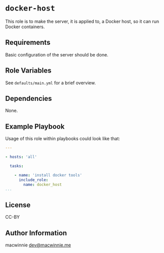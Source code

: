 # `docker-host`

This role is to make the server, it is applied to, a Docker host, so it can run Docker containers.

## Requirements

Basic configuration of the server should be done.

## Role Variables

See `defaults/main.yml` for a brief overview.

## Dependencies

None.

## Example Playbook

Usage of this role within playbooks could look like that:

```yml
---

- hosts: 'all'

  tasks:

    - name: 'install docker tools'
      include_role:
        name: docker_host
...
```

## License

CC-BY

## Author Information

macwinnie <dev@macwinnie.me>
